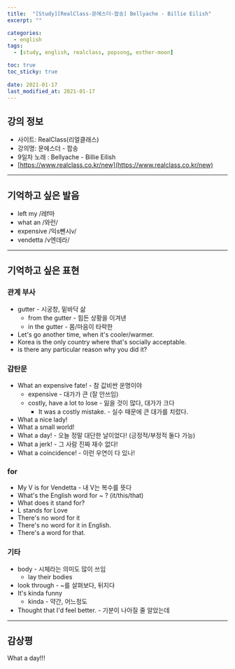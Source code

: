 ```yaml
---
title:  "[Study][RealClass-문에스더-팝송] Bellyache - Billie Eilish"
excerpt: ""

categories:
  - english
tags:
  - [study, english, realclass, popsong, esther-moon]

toc: true
toc_sticky: true
 
date: 2021-01-17
last_modified_at: 2021-01-17
---
```


## 강의 정보

- 사이트: RealClass(리얼클래스)
- 강의명: 문에스더 - 팝송
- 9일차 노래 : Bellyache - Billie Eilish
- [https://www.realclass.co.kr/new](https://www.realclass.co.kr/new)

---

## 기억하고 싶은 발음

- left my /레f마
- what an /와런/
- expensive /익s뺀시v/
- vendetta /v엔데라/

---

## 기억하고 싶은 표현

### 관계 부사

- gutter - 시궁창, 밑바닥 삶
    - from the gutter - 힘든 상황을 이겨낸
    - in the gutter - 몸/마음이 타락한
- Let's go another time, when it's cooler/warmer.
- Korea is the only country where that's socially acceptable.
- is there any particular reason why you did it?

### 감탄문

- What an expensive fate! - 참 값비싼 운명이야
    - expensive - 대가가 큰 (잘 안쓰임)
    - costly, have a lot to lose - 잃을 것이 많다, 대가가 크다
        - It was a costly mistake. - 실수 때문에 큰 대가를 치렀다.
- What a nice lady!
- What a small world!
- What a day! - 오늘 정말 대단한 날이었다! (긍정적/부정적 둘다 가능)
- What a jerk! - 그 사람 진짜 재수 없다!
- What a coincidence! - 이런 우연이 다 있나!

### for

- My V is for Vendetta - 내 V는 복수를 뜻다
- What's the English word for ~ ? (it/this/that)
- What does it stand for?
- L stands for Love
- There's no word for it
- There's no word for it in English.
- There's a word for that.

### 기타

- body - 시체라는 의미도 많이 쓰임
    - lay their bodies
- look through - ~를 살펴보다, 뒤지다
- It's kinda funny
    - kinda - 약간, 어느정도
- Thought that I'd feel better. - 기분이 나아질 줄 알았는데

---

## 감상평

What a day!!!